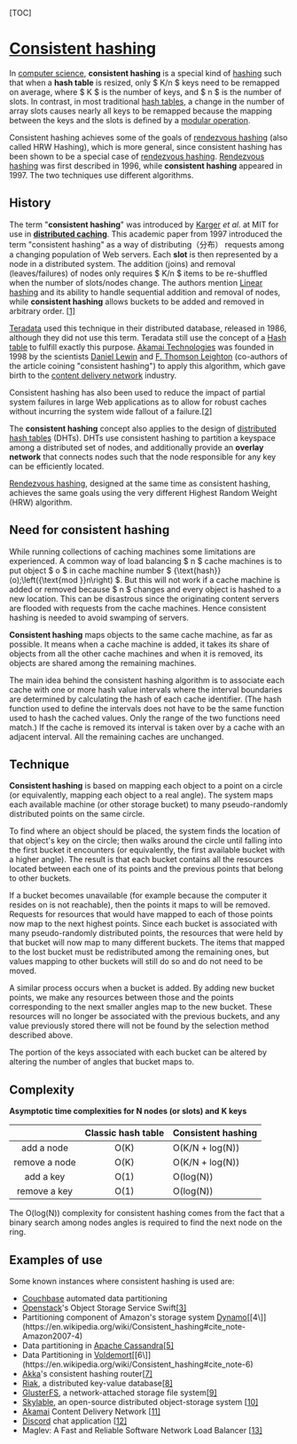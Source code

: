 [TOC]



# [Consistent hashing](https://en.wikipedia.org/wiki/Consistent_hashing)

In [computer science](https://en.wikipedia.org/wiki/Computer_science), **consistent hashing** is a special kind of [hashing](https://en.wikipedia.org/wiki/Hash_function) such that when a **hash table** is resized, only $ K/n $ keys need to be remapped on average, where $ K $ is the number of keys, and $ n $ is the number of slots. In contrast, in most traditional [hash tables](https://en.wikipedia.org/wiki/Hash_table), a change in the number of array slots causes nearly all keys to be remapped because the mapping between the keys and the slots is defined by a [modular operation](https://en.wikipedia.org/wiki/Modular_arithmetic).

Consistent hashing achieves some of the goals of [rendezvous hashing](https://en.wikipedia.org/wiki/Rendezvous_hashing) (also called HRW Hashing), which is more general, since consistent hashing has been shown to be a special case of [rendezvous hashing](https://en.wikipedia.org/wiki/Rendezvous_hashing). [Rendezvous hashing](https://en.wikipedia.org/wiki/Rendezvous_hashing) was first described in 1996, while **consistent hashing** appeared in 1997. The two techniques use different algorithms.

## History

The term "**consistent hashing**" was introduced by [Karger](https://en.wikipedia.org/wiki/David_Karger) *et al.* at MIT for use in [**distributed caching**](https://en.wikipedia.org/wiki/Distributed_cache). This academic paper from 1997 introduced the term "consistent hashing" as a way of distributing（分布） requests among a changing population of Web servers. Each **slot** is then represented by a node in a distributed system. The addition (joins) and removal (leaves/failures) of nodes only requires $ K/n $ items to be re-shuffled when the number of slots/nodes change. The authors mention [Linear hashing](https://en.wikipedia.org/wiki/Linear_hashing) and its ability to handle sequential addition and removal of nodes, while **consistent hashing** allows buckets to be added and removed in arbitrary order. [[1\]](https://en.wikipedia.org/wiki/Consistent_hashing#cite_note-KargerEtAl1997-1)



[Teradata](https://en.wikipedia.org/wiki/Teradata) used this technique in their distributed database, released in 1986, although they did not use this term. Teradata still use the concept of a [Hash table](https://en.wikipedia.org/wiki/Hash_table) to fulfill exactly this purpose. [Akamai Technologies](https://en.wikipedia.org/wiki/Akamai_Technologies) was founded in 1998 by the scientists [Daniel Lewin](https://en.wikipedia.org/wiki/Daniel_Lewin) and [F. Thomson Leighton](https://en.wikipedia.org/wiki/F._Thomson_Leighton) (co-authors of the article coining "consistent hashing") to apply this algorithm, which gave birth to the [content delivery network](https://en.wikipedia.org/wiki/Content_delivery_network) industry.

Consistent hashing has also been used to reduce the impact of partial system failures in large Web applications as to allow for robust caches without incurring the system wide fallout of a failure.[[2\]](https://en.wikipedia.org/wiki/Consistent_hashing#cite_note-KargerEtAl1999-2)

The **consistent hashing** concept also applies to the design of [distributed hash tables](https://en.wikipedia.org/wiki/Distributed_hash_table) (DHTs). DHTs use consistent hashing to partition a keyspace among a distributed set of nodes, and additionally provide an **overlay network** that connects nodes such that the node responsible for any key can be efficiently located.

[Rendezvous hashing](https://en.wikipedia.org/wiki/Rendezvous_hashing), designed at the same time as consistent hashing, achieves the same goals using the very different Highest Random Weight (HRW) algorithm.



## Need for consistent hashing

While running collections of caching machines some limitations are experienced. A common way of load balancing $ n $ cache machines is to put object $ o $ in cache machine number $ {\text{hash}}(o)\;\left({\text{mod }}n\right) $. But this will not work if a cache machine is added or removed because $ n $ changes and every object is hashed to a new location. This can be disastrous since the originating content servers are flooded with requests from the cache machines. Hence consistent hashing is needed to avoid swamping of servers.

**Consistent hashing** maps objects to the same cache machine, as far as possible. It means when a cache machine is added, it takes its share of objects from all the other cache machines and when it is removed, its objects are shared among the remaining machines.

The main idea behind the consistent hashing algorithm is to associate each cache with one or more hash value intervals where the interval boundaries are determined by calculating the hash of each cache identifier. (The hash function used to define the intervals does not have to be the same function used to hash the cached values. Only the range of the two functions need match.) If the cache is removed its interval is taken over by a cache with an adjacent interval. All the remaining caches are unchanged.

## Technique

**Consistent hashing** is based on mapping each object to a point on a circle (or equivalently, mapping each object to a real angle). The system maps each available machine (or other storage bucket) to many pseudo-randomly distributed points on the same circle.

To find where an object should be placed, the system finds the location of that object's key on the circle; then walks around the circle until falling into the first bucket it encounters (or equivalently, the first available bucket with a higher angle). The result is that each bucket contains all the resources located between each one of its points and the previous points that belong to other buckets.

If a bucket becomes unavailable (for example because the computer it resides on is not reachable), then the points it maps to will be removed. Requests for resources that would have mapped to each of those points now map to the next highest points. Since each bucket is associated with many pseudo-randomly distributed points, the resources that were held by that bucket will now map to many different buckets. The items that mapped to the lost bucket must be redistributed among the remaining ones, but values mapping to other buckets will still do so and do not need to be moved.

A similar process occurs when a bucket is added. By adding new bucket points, we make any resources between those and the points corresponding to the next smaller angles map to the new bucket. These resources will no longer be associated with the previous buckets, and any value previously stored there will not be found by the selection method described above.

The portion of the keys associated with each bucket can be altered by altering the number of angles that bucket maps to.







## Complexity

**Asymptotic time complexities for N nodes (or slots) and** **K keys**

|               | Classic hash table | Consistent hashing |
| :-----------: | :----------------: | ------------------ |
|  add a node   |        O(K)        | O(K/N + log(N))    |
| remove a node |        O(K)        | O(K/N + log(N))    |
|   add a key   |        O(1)        | O(log(N))          |
| remove a key  |        O(1)        | O(log(N))          |

The O(log(N)) complexity for consistent hashing comes from the fact that a binary search among nodes angles is required to find the next node on the ring.

## Examples of use

Some known instances where consistent hashing is used are:

- [Couchbase](https://en.wikipedia.org/wiki/Couchbase) automated data partitioning
- [Openstack](https://en.wikipedia.org/wiki/Openstack)'s Object Storage Service Swift[[3\]](https://en.wikipedia.org/wiki/Consistent_hashing#cite_note-3)
- Partitioning component of Amazon's storage system [Dynamo](https://en.wikipedia.org/wiki/Dynamo_(storage_system))[[4\]](https://en.wikipedia.org/wiki/Consistent_hashing#cite_note-Amazon2007-4)
- Data partitioning in [Apache Cassandra](https://en.wikipedia.org/wiki/Apache_Cassandra)[[5\]](https://en.wikipedia.org/wiki/Consistent_hashing#cite_note-Lakshman2010b-5)
- Data Partitioning in [Voldemort](https://en.wikipedia.org/wiki/Voldemort_(distributed_data_store))[[6\]](https://en.wikipedia.org/wiki/Consistent_hashing#cite_note-6)
- [Akka](https://en.wikipedia.org/wiki/Akka_(toolkit))'s consistent hashing router[[7\]](https://en.wikipedia.org/wiki/Consistent_hashing#cite_note-akka-routing-7)
- [Riak](https://en.wikipedia.org/wiki/Riak), a distributed key-value database[[8\]](https://en.wikipedia.org/wiki/Consistent_hashing#cite_note-riak-consistent-hashing-8)
- [GlusterFS](https://en.wikipedia.org/wiki/GlusterFS), a network-attached storage file system[[9\]](https://en.wikipedia.org/wiki/Consistent_hashing#cite_note-GlusterFS_Algorithms:_Distribution-9)
- [Skylable](https://en.wikipedia.org/w/index.php?title=Skylable&action=edit&redlink=1), an open-source distributed object-storage system [[10\]](https://en.wikipedia.org/wiki/Consistent_hashing#cite_note-skylable-architecture-10)
- [Akamai](https://en.wikipedia.org/wiki/Akamai_Technologies) Content Delivery Network [[11\]](https://en.wikipedia.org/wiki/Consistent_hashing#cite_note-modern_algorithmic_toolbox-11)
- [Discord](https://en.wikipedia.org/wiki/Discord_(software)) chat application [[12\]](https://en.wikipedia.org/wiki/Consistent_hashing#cite_note-how_discord_scaled_elixir_to_5,000,000_concurrent_users-12)
- Maglev: A Fast and Reliable Software Network Load Balancer [[13\]](https://en.wikipedia.org/wiki/Consistent_hashing#cite_note-maglev-13)

